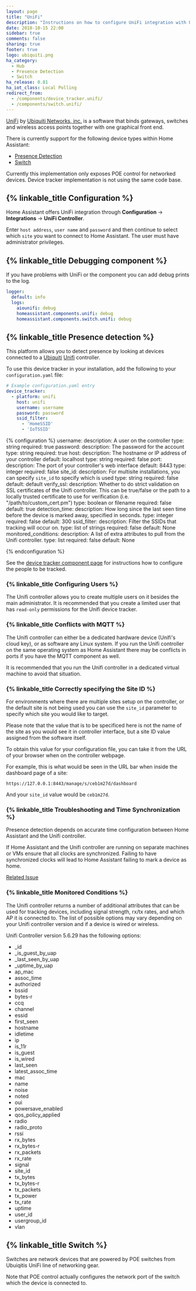 ```yaml
---
layout: page
title: "UniFi"
description: "Instructions on how to configure UniFi integration with UniFi Controller by Ubiquiti."
date: 2018-10-15 22:00
sidebar: true
comments: false
sharing: true
footer: true
logo: ubiquiti.png
ha_category:
  - Hub
  - Presence Detection
  - Switch
ha_release: 0.81
ha_iot_class: Local Polling
redirect_from:
  - /components/device_tracker.unifi/
  - /components/switch.unifi/
---
```


[UniFi](https://unifi-sdn.ubnt.com/) by [Ubiquiti Networks, inc.](https://www.ubnt.com/) is a software that binds gateways, switches and wireless access points together with one graphical front end.

There is currently support for the following device types within Home Assistant:

- [Presence Detection](#presence-detection)
- [Switch](#switch)

Currently this implementation only exposes POE control for networked devices. Device tracker implementation is not using the same code base.

## {% linkable_title Configuration %}

Home Assistant offers UniFi integration through **Configuration** -> **Integrations** -> **UniFi Controller**.

Enter `host address`, `user name` and `password` and then continue to select which `site` you want to connect to Home Assistant. The user must have administrator privileges.

## {% linkable_title Debugging component %}

If you have problems with UniFi or the component you can add debug prints to the log.

```yaml
logger:
  default: info
  logs:
    aiounifi: debug
    homeassistant.components.unifi: debug
    homeassistant.components.switch.unifi: debug
```

## {% linkable_title Presence detection %}

This platform allows you to detect presence by looking at devices connected to a [Ubiquiti](http://ubnt.com/) [Unifi](https://www.ubnt.com/enterprise/#unifi) controller.

To use this device tracker in your installation, add the following to your `configuration.yaml` file:

```yaml
# Example configuration.yaml entry
device_tracker:
  - platform: unifi
    host: unifi
    username: username
    password: password
    ssid_filter:
      - 'HomeSSID'
      - 'IoTSSID'
```

{% configuration %}
username:
  description: A user on the controller
  type: string
  required: true
password:
  description: The password for the account
  type: string
  required: true
host:
  description: The hostname or IP address of your controller
  default: localhost
  type: string
  required: false
port:
  description: The port of your controller's web interface
  default: 8443
  type: integer
  required: false
site_id:
  description: For multisite installations, you can specify `site_id` to specify which is used
  type: string
  required: false
  default: default
verify_ssl:
  description: Whether to do strict validation on SSL certificates of the Unifi controller. This can be true/false or the path to a locally trusted certificate to use for verification (i.e. "/path/to/custom_cert.pm")
  type: boolean or filename
  required: false
  default: true
detection_time:
  description: How long since the last seen time before the device is marked away, specified in seconds.
  type: integer
  required: false
  default: 300
ssid_filter:
  description: Filter the SSIDs that tracking will occur on.
  type: list of strings
  required: false
  default: None
monitored_conditions:
  description: A list of extra attributes to pull from the Unifi controller.
  type: list
  required: false
  default: None

{% endconfiguration %}

See the [device tracker component page](/components/device_tracker/) for instructions how to configure the people to be tracked.

### {% linkable_title Configuring Users %}

The Unifi controller allows you to create multiple users on it besides the main administrator. It is recommended that you create a limited user that has `read-only` permissions for the Unifi device tracker.

### {% linkable_title Conflicts with MQTT %}

The Unifi controller can either be a dedicated hardware device (Unifi's cloud key), or as software any Linux system. If you run the Unifi controller on the same operating system as Home Assistant there may be conflicts in ports if you have the MQTT component as well.

It is recommended that you run the Unifi controller in a dedicated virtual machine to avoid that situation.

### {% linkable_title Correctly specifying the Site ID %}

For environments where there are multiple sites setup on the controller, or the default site is not being used you can use the `site_id` parameter to specify which site you would like to target.

Please note that the value that is to be specificed here is not the name of the site as you would see it in controller interface, but a site ID value assigned from the software itself.

To obtain this value for your configuration file, you can take it from the URL of your browser when on the controller webpage.

For example, this is what would be seen in the URL bar when inside the dashboard page of a site:

`https://127.0.0.1:8443/manage/s/ceb1m27d/dashboard`

And your `site_id` value would be `ceb1m27d`.

### {% linkable_title Troubleshooting and Time Synchronization %}

Presence detection depends on accurate time configuration between Home Assistant and the Unifi controller.

If Home Assistant and the Unifi controller are running on separate machines or VMs ensure that all clocks are synchronized. Failing to have synchronized clocks will lead to Home Assistant failing to mark a device as home.

[Related Issue](https://github.com/home-assistant/home-assistant/issues/10507)

### {% linkable_title Monitored Conditions %}

The Unifi controller returns a number of additional attributes that can be used for tracking devices, including signal strength, rx/tx rates, and which AP it is connected to. The list of possible options may vary depending on your Unifi controller version and if a device is wired or wireless.

Unifi Controller version 5.6.29 has the following options:

- _id
- _is_guest_by_uap
- _last_seen_by_uap
- _uptime_by_uap
- ap_mac
- assoc_time
- authorized
- bssid
- bytes-r
- ccq
- channel
- essid
- first_seen
- hostname
- idletime
- ip
- is_11r
- is_guest
- is_wired
- last_seen
- latest_assoc_time
- mac
- name
- noise
- noted
- oui
- powersave_enabled
- qos_policy_applied
- radio
- radio_proto
- rssi
- rx_bytes
- rx_bytes-r
- rx_packets
- rx_rate
- signal
- site_id
- tx_bytes
- tx_bytes-r
- tx_packets
- tx_power
- tx_rate
- uptime
- user_id
- usergroup_id
- vlan

## {% linkable_title Switch %}

Switches are network devices that are powered by POE switches from Ubuiqitis UniFi line of networking gear.

Note that POE control actually configures the network port of the switch which the device is connected to.
